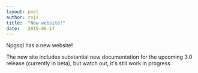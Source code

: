 ```yaml
---
layout: post
author: roji
title:  "New website!"
date:   2015-06-17
---
```

Npgsql has a new website!

The new site includes substantial new documentation for the upcoming 3.0 release (currently in beta), but watch out, it's still
work in progress.
